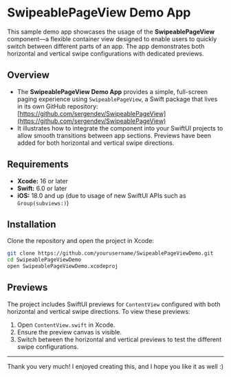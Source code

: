 # SwipeablePageView Demo App

This sample demo app showcases the usage of the **SwipeablePageView** component—a flexible container view designed to enable users to quickly switch between different parts of an app. The app demonstrates both horizontal and vertical swipe configurations with dedicated previews.

## Overview

- The **SwipeablePageView Demo App** provides a simple, full-screen paging experience using `SwipeablePageView`, a Swift package that lives in its own GitHub repository:
  [https://github.com/sergendev/SwipeablePageView](https://github.com/sergendev/SwipeablePageView) 
- It illustrates how to integrate the component into your SwiftUI projects to allow smooth transitions between app sections. Previews have been added for both horizontal and vertical swipe directions.

## Requirements

- **Xcode:** 16 or later
- **Swift:** 6.0 or later
- **iOS:** 18.0 and up (due to usage of new SwiftUI APIs such as `Group(subviews:)`)

## Installation

Clone the repository and open the project in Xcode:

```bash
git clone https://github.com/yourusername/SwipeablePageViewDemo.git
cd SwipeablePageViewDemo
open SwipeablePageViewDemo.xcodeproj
```

## Previews

The project includes SwiftUI previews for `ContentView` configured with both horizontal and vertical swipe directions. To view these previews:

1. Open `ContentView.swift` in Xcode.
2. Ensure the preview canvas is visible.
3. Switch between the horizontal and vertical previews to test the different swipe configurations.

---

Thank you very much! I enjoyed creating this, and I hope you like it as well :)
